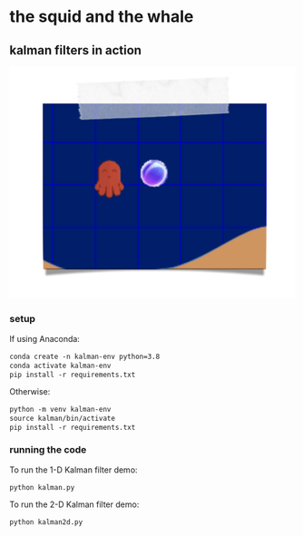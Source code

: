 # the squid and the whale
## kalman filters in action
![screenshot](images/screenshot.png)

### setup

If using Anaconda:

    conda create -n kalman-env python=3.8
    conda activate kalman-env
    pip install -r requirements.txt

Otherwise:

    python -m venv kalman-env
    source kalman/bin/activate 
    pip install -r requirements.txt

### running the code

To run the 1-D Kalman filter demo:

    python kalman.py

To run the 2-D Kalman filter demo:

    python kalman2d.py